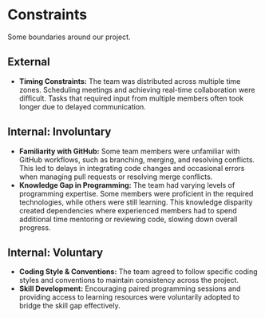 # Constraints

Some boundaries around our project.

## External

<!--
  constraints coming from the outside that your team has no control over:
  - project deadlines
  - number of unit tests required to pass a code review
  - technologies (sometimes a client will tell you what to use)
  - power or connectivity
  - ...
-->

- **Timing Constraints:** The team was distributed across multiple time zones.
Scheduling meetings and achieving real-time collaboration were difficult. Tasks
that required input from multiple members often took longer due to delayed communication.

## Internal: Involuntary

<!--
  constraints that come from within your team, and you have no control over:
  - each of your individual skill levels
  - amount of time available to work on the project
-->

- **Familiarity with GitHub:** Some team members were unfamiliar with GitHub
workflows, such as branching,
merging, and resolving conflicts. This led to delays in integrating code changes
and occasional errors when managing pull requests or resolving merge conflicts.
- **Knowledge Gap in Programming:** The team had varying levels of programming
expertise. Some members were proficient in the required technologies, while
others were still learning. This knowledge disparity created dependencies where
experienced members had to spend additional time mentoring or reviewing code,
slowing down overall progress.

## Internal: Voluntary

<!--
  constraints that your team decided on to help scope the project. they may include:
  - coding style & conventions
  - agree on a code review checklist for the project repository
  - the number of hours you want to spend working
  - only using the colors black and white
-->

- **Coding Style & Conventions:**
The team agreed to follow specific coding styles and conventions to maintain
consistency across the project.
- **Skill Development:** Encouraging paired programming sessions and providing
access to learning resources were voluntarily adopted to bridge the skill gap effectively.
